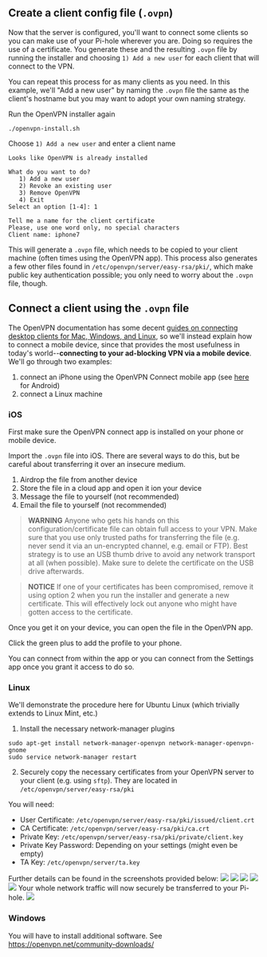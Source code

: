 ## Create a client config file (`.ovpn`)

Now that the server is configured, you'll want to connect some clients so you can make use of your Pi-hole wherever you are.  Doing so requires the use of a certificate.  You generate these and the resulting `.ovpn` file by running the installer and choosing `1) Add a new user` for each client that will connect to the VPN.  

You can repeat this process for as many clients as you need.  In this example, we'll "Add a new user" by naming the `.ovpn` file the same as the client's hostname but you may want to adopt your own naming strategy.

Run the OpenVPN installer again

```
./openvpn-install.sh
```

Choose `1) Add a new user` and enter a client name
```
Looks like OpenVPN is already installed

What do you want to do?
   1) Add a new user
   2) Revoke an existing user
   3) Remove OpenVPN
   4) Exit
Select an option [1-4]: 1

Tell me a name for the client certificate
Please, use one word only, no special characters
Client name: iphone7
```

This will generate a `.ovpn` file, which needs to be copied to your client machine (often times using the OpenVPN app).  This process also generates a few other files found in `/etc/openvpn/server/easy-rsa/pki/`, which make public key authentication possible; you only need to worry about the `.ovpn` file, though.

## Connect a client using the `.ovpn` file

The OpenVPN documentation has some decent [guides on connecting desktop clients for Mac, Windows, and Linux](https://openvpn.net/vpn-server-resources/), so we'll instead explain how to connect a mobile device, since that provides the most usefulness in today's world--**connecting to your ad-blocking VPN via a mobile device**.  We'll go through two examples:

1. connect an iPhone using the OpenVPN Connect mobile app (see [here](https://github.com/pi-hole/pi-hole/wiki/OpenVPN-server:-Connect-from-a-client-(Android)) for Android)
2. connect a Linux machine

### iOS
First make sure the OpenVPN connect app is installed on your phone or mobile device.

Import the `.ovpn` file into iOS.  There are several ways to do this, but be careful about transferring it over an insecure medium.

1. Airdrop the file from another device
2. Store the file in a cloud app and open it ion your device
3. Message the file to yourself (not recommended)
4. Email the file to yourself (not recommended)

>**WARNING** Anyone who gets his hands on this configuration/certificate file can obtain full access to your VPN. Make sure that you use only trusted paths for transferring the file (e.g. never send it via an un-encrypted channel, e.g. email or FTP). Best strategy is to use an USB thumb drive to avoid any network transport at all (when possible). Make sure to delete the certificate on the USB drive afterwards.

>**NOTICE** If one of your certificates has been compromised, remove it using option 2 when you run the installer and generate a new certificate. This will effectively lock out anyone who might have gotten access to the certificate.

Once you get it on your device, you can open the file in the OpenVPN app.  

Click the green plus to add the profile to your phone.

You can connect from within the app or you can connect from the Settings app once you grant it access to do so.

### Linux
We'll demonstrate the procedure here for Ubuntu Linux (which trivially extends to Linux Mint, etc.)

1. Install the necessary network-manager plugins
```
sudo apt-get install network-manager-openvpn network-manager-openvpn-gnome
sudo service network-manager restart
```

2. Securely copy the necessary certificates from your OpenVPN server to your client (e.g. using `sftp`). They are located in `/etc/openvpn/server/easy-rsa/pki`

You will need:

* User Certificate: `/etc/openvpn/server/easy-rsa/pki/issued/client.crt`
* CA Certificate: `/etc/openvpn/server/easy-rsa/pki/ca.crt`
* Private Key: `/etc/openvpn/server/easy-rsa/pki/private/client.key`
* Private Key Password: Depending on your settings (might even be empty)
* TA Key: `/etc/openvpn/server/ta.key`

Further details can be found in the screenshots provided below:
![](NetworkManager3.png)
![](NetworkManager4.png)
![](NetworkManager5.png)
![](NetworkManager6.png)
![](NetworkManager7.png)
Your whole network traffic will now securely be transferred to your Pi-hole.
![](VPNclients.png)

### Windows

You will have to install additional software. See https://openvpn.net/community-downloads/
